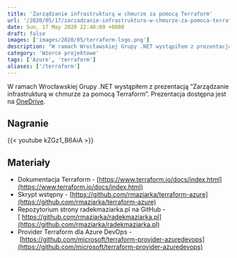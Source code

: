 ```yaml
---
title: 'Zarządzanie infrastrukturą w chmurze za pomocą Terraform'
url: '/2020/05/17/zarzadzanie-infrastruktura-w-chmurze-za-pomoca-terraform/'
date: Sun, 17 May 2020 22:40:09 +0000
draft: false
images: ['images/2020/05/terraform-logo.png']
description: "W ramach Wrocławskiej Grupy .NET wystąpiłem z prezentacją “Zarządzanie infrastrukturą w chmurze za pomocą Terraform”."
category: 'Wzorce projektowe'
tags: ['Azure', 'terraform']
aliases: ['/terraform']
---
```


W ramach Wrocławskiej Grupy .NET wystąpiłem z prezentacją “Zarządzanie infrastrukturą w chmurze za pomocą Terraform”. Prezentacja dostępna jest na [OneDrive](https://1drv.ms/p/s!AjEySs0anBSPg9NkPVEtgnN-5AE2EA?e=tqI1R0).

## Nagranie
{{< youtube kZGz1_B6AiA >}}

## Materiały

 *   Dokumentacja Terraform - [https://www.terraform.io/docs/index.html](https://www.terraform.io/docs/index.html)
 *   Skrypt wstępny - [https://github.com/rmaziarka/terraform-azure](https://github.com/rmaziarka/terraform-azure)
 *   Repozytorium strony radekmaziarka.pl na GitHub -[ https://github.com/rmaziarka/radekmaziarka.pl](https://github.com/rmaziarka/radekmaziarka.pl)
 *   Provider Terraform dla Azure DevOps - [https://github.com/microsoft/terraform-provider-azuredevops](https://github.com/microsoft/terraform-provider-azuredevops)